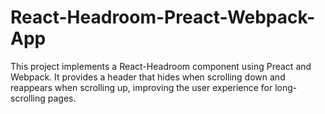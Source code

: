# React-Headroom-Preact-Webpack-App
This project implements a React-Headroom component using Preact and Webpack. It provides a header that hides when scrolling down and reappears when scrolling up, improving the user experience for long-scrolling pages.
